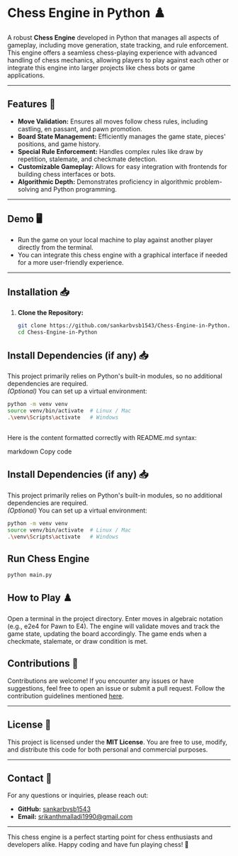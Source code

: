 # Chess Engine in Python ♟️  

A robust **Chess Engine** developed in Python that manages all aspects of gameplay, including move generation, state tracking, and rule enforcement. This engine offers a seamless chess-playing experience with advanced handling of chess mechanics, allowing players to play against each other or integrate this engine into larger projects like chess bots or game applications.

---

## Features 🚀  

- **Move Validation:** Ensures all moves follow chess rules, including castling, en passant, and pawn promotion.  
- **Board State Management:** Efficiently manages the game state, pieces' positions, and game history.  
- **Special Rule Enforcement:** Handles complex rules like draw by repetition, stalemate, and checkmate detection.  
- **Customizable Gameplay:** Allows for easy integration with frontends for building chess interfaces or bots.  
- **Algorithmic Depth:** Demonstrates proficiency in algorithmic problem-solving and Python programming.  

---

## Demo 🖥️  

- Run the game on your local machine to play against another player directly from the terminal.
- You can integrate this chess engine with a graphical interface if needed for a more user-friendly experience.

---

## Installation 📥  

1. **Clone the Repository:**  
   ```bash
   git clone https://github.com/sankarbvsb1543/Chess-Engine-in-Python.git
   cd Chess-Engine-in-Python
   ```
## Install Dependencies (if any) 📥  

This project primarily relies on Python's built-in modules, so no additional dependencies are required.  
*(Optional)* You can set up a virtual environment:

```bash
python -m venv venv
source venv/bin/activate  # Linux / Mac
.\venv\Scripts\activate   # Windows
```
## 
Here is the content formatted correctly with README.md syntax:

markdown
Copy code
## Install Dependencies (if any) 📥  

This project primarily relies on Python's built-in modules, so no additional dependencies are required.  
*(Optional)* You can set up a virtual environment:

```bash
python -m venv venv
source venv/bin/activate  # Linux / Mac
.\venv\Scripts\activate   # Windows

```
## Run Chess Engine
```bash
python main.py
```

## How to Play ♟️
Open a terminal in the project directory.
Enter moves in algebraic notation (e.g., e2e4 for Pawn to E4).
The engine will validate moves and track the game state, updating the board accordingly.
The game ends when a checkmate, stalemate, or draw condition is met.

## Contributions 🤝  

Contributions are welcome! If you encounter any issues or have suggestions, feel free to open an issue or submit a pull request. Follow the contribution guidelines mentioned [here](CONTRIBUTING.md).

---

## License 📜  

This project is licensed under the **MIT License**. You are free to use, modify, and distribute this code for both personal and commercial purposes.

---

## Contact 📧  

For any questions or inquiries, please reach out:  

- **GitHub:** [sankarbvsb1543](https://github.com/sankarbvsb1543)  
- **Email:** srikanthmalladi1990@gmail.com

---

This chess engine is a perfect starting point for chess enthusiasts and developers alike. Happy coding and have fun playing chess! 🎯
